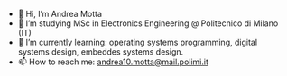 - 👋 Hi, I’m Andrea Motta
- 👀 I’m studying MSc in Electronics Engineering @ Politecnico di Milano (IT) 
- 🌱 I’m currently learning:
    operating systems programming, 
    digital systems design,
    embeddes systems design.
- 📫 How to reach me:     andrea10.motta@mail.polimi.it

<!---
FriedDede/FriedDede is a ✨ special ✨ repository because its `README.md` (this file) appears on your GitHub profile.
You can click the Preview link to take a look at your changes.
--->
